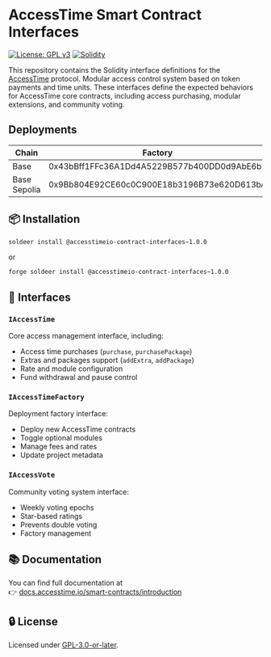 # AccessTime Smart Contract Interfaces

[![License: GPL v3](https://img.shields.io/badge/License-GPLv3-blue.svg)](./LICENSE)
[![Solidity](https://img.shields.io/badge/Solidity-^0.8.21-yellow)](https://docs.accesstime.io/smart-contracts/introduction)

This repository contains the Solidity interface definitions for the [AccessTime](https://accesstime.io) protocol. Modular access control system based on token payments and time units. These interfaces define the expected behaviors for AccessTime core contracts, including access purchasing, modular extensions, and community voting.

## Deployments

| Chain        | Factory                                    | Vote                                       |
| ------------ | ------------------------------------------ | ------------------------------------------ |
| Base         | 0x43bBff1FFc36A1Dd4A5229B577b400DD0d9AbE6b | 0x88665b71cCf8dbD4B4eA9210ac9aA4614f10C2DA |
| Base Sepolia | 0x9Bb804E92CE60c0C900E18b3196B73e620D613bA | 0x13c3D0435fB0bE55dCAb45EB32393F64695497Cc |

## 📦 Installation

```bash
soldeer install @accesstimeio-contract-interfaces~1.0.0
```

or

```bash
forge soldeer install @accesstimeio-contract-interfaces~1.0.0
```

## 🧱 Interfaces

### `IAccessTime`

Core access management interface, including:

- Access time purchases (`purchase`, `purchasePackage`)
- Extras and packages support (`addExtra`, `addPackage`)
- Rate and module configuration
- Fund withdrawal and pause control

### `IAccessTimeFactory`

Deployment factory interface:

- Deploy new AccessTime contracts
- Toggle optional modules
- Manage fees and rates
- Update project metadata

### `IAccessVote`

Community voting system interface:

- Weekly voting epochs
- Star-based ratings
- Prevents double voting
- Factory management

## 📚 Documentation

You can find full documentation at  
👉 [docs.accesstime.io/smart-contracts/introduction](https://docs.accesstime.io/smart-contracts/introduction)

## 🔒 License

Licensed under [GPL-3.0-or-later](./LICENSE).
